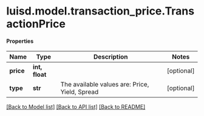 # luisd.model.transaction_price.TransactionPrice

#### Properties
Name | Type | Description | Notes
------------ | ------------- | ------------- | -------------
**price** | **int, float** |  | [optional] 
**type** | **str** | The available values are: Price, Yield, Spread | [optional] 

[[Back to Model list]](../../README.md#documentation-for-models) [[Back to API list]](../../README.md#documentation-for-api-endpoints) [[Back to README]](../../README.md)

